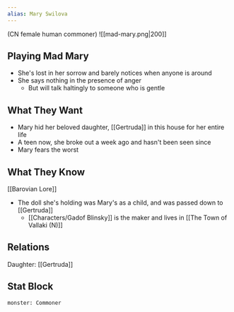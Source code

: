 ```yaml
---
alias: Mary Swilova
---
```

(CN female human commoner)
![[mad-mary.png|200]]
## Playing Mad Mary
- She's lost in her sorrow and barely notices when anyone is around
- She says nothing in the presence of anger
	- But will talk haltingly to someone who is gentle

## What They Want
- Mary hid her beloved daughter, [[Gertruda]] in this house for her entire life
- A teen now, she broke out a week ago and hasn't been seen since
- Mary fears the worst


## What They Know
[[Barovian Lore]]
- The doll she's holding was Mary's as a child, and was passed down to [[Gertruda]]
	- [[Characters/Gadof Blinsky]] is the maker and lives in [[The Town of Vallaki (N)]]

## Relations
Daughter: [[Gertruda]]

## Stat Block

```statblock
monster: Commoner
```

```dataviewjs
```